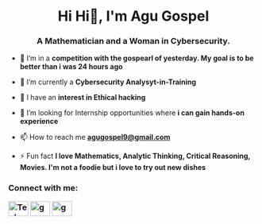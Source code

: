 <h1 align="center">Hi Hi👋, I'm Agu Gospel</h1>
<h3 align="center">A Mathematician and a Woman in Cybersecurity.</h3>

- 🔭 I’m in a **competition with the gospearl of yesterday. My goal is to be better than i was 24 hours ago**

- 🌱 I’m currently a  **Cybersecurity Analysyt-in-Training**

- 🌱 I have an  **interest in Ethical hacking**

- 👯 I’m looking for Internship opportunities where **i can gain hands-on experience**

- 📫 How to reach me **agugospel9@gmail.com**

- ⚡ Fun fact **I love Mathematics, Analytic Thinking, Critical Reasoning, Movies. I'm not a foodie but i love to try out new dishes**



<h3 align="left">Connect with me:</h>
<p align="left">
<a href="https://x.com/Tech_Lioness" target="blank"><img align="center" src="https://raw.githubusercontent.com/rahuldkjain/github-profile-readme-generator/master/src/images/icons/Social/twitter.svg" alt="Tech_Lioness" height="30" width="40" /></a>
<a href="https://instagram.com/gospearl" target="blank"><img align="center" src="https://raw.githubusercontent.com/rahuldkjain/github-profile-readme-generator/master/src/images/icons/Social/instagram.svg" alt="gospearl" height="30" width="40" /></a>
<a href="https://www.linkedin.com/gospel-agu" target="blank"><img align="center" src="https://raw.githubusercontent.com/rahuldkjain/github-profile-readme-generator/master/src/images/icons/Social/linked-in-alt.svg" alt="gospel-agu" height="30" width="40" /></a>
</p>
